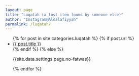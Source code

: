 ```yaml
---
layout: page
title: "Luqatah (a lost item found by someone else)"
author: "Instagram@Alsalafiyyah"
permalink: /luqatah/
---
```


<article class="post">
<ul class="posts">
  {% for post in site.categories.luqatah %}
    {% if post.url %}
    <li><a href="{{ post.url }}">{{ post.title }}</a>
    </li>
    {% endif %}
    {% else %}
    <p>{{site.data.settings.page.no-fatwas}}</p>
  {% endfor %}
</ul>
</article>
